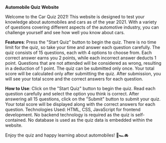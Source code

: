 **Automobile Quiz Website**

Welcome to the Car Quiz 2021! This website is designed to test your knowledge about automobiles and cars as of the year 2021. With a variety of questions covering different aspects of the automotive industry, you can challenge yourself and see how well you know about cars.

**Features**:
Press the "Start Quiz" button to begin the quiz.
There is no time limit for the quiz, so take your time and answer each question carefully.
The quiz consists of 15 questions, each with 4 options to choose from.
Each correct answer earns you 2 points, while each incorrect answer deducts 1 point.
Questions that are not attended will be considered as wrong, resulting in a deduction of 1 point.
The quiz can be submitted only once.
Your total score will be calculated only after submitting the quiz.
After submission, you will see your total score and the correct answers for each question.

**How to Use**:
Click on the "Start Quiz" button to begin the quiz.
Read each question carefully and select the option you think is correct.
After answering all 15 questions, click on the "Submit" button to submit your quiz.
Your total score will be displayed along with the correct answers for each question.
Technologies Used:
HTML, CSS, JavaScript for frontend development.
No backend technology is required as the quiz is self-contained.
No database is used as the quiz data is embedded within the website.

Enjoy the quiz and happy learning about automobiles! 🚗🏎️🚘
